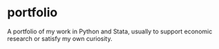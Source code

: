 # portfolio
A portfolio of my work in Python and Stata, usually to support economic research or satisfy my own curiosity.
